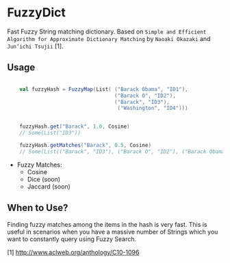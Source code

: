 # FuzzyDict

Fast Fuzzy String matching dictionary. Based on `Simple and Efficient Algorithm
for Approximate Dictionary Matching` by `Naoaki Okazaki` and `Jun’ichi Tsujii` [1].

## Usage

```scala 

    val fuzzyHash = FuzzyMap(List( ("Barack Obama", "ID1"),
                                   ("Barack O", "ID2"),
                                   ("Barack", "ID3"),
                                    ("Washington", "ID4")))


    fuzzyHash.get("Barack", 1.0, Cosine)
    // Some(List("ID3"))

    fuzzyHash.getMatches("Barack", 0.5, Cosine)
    // Some(List(("Barack", "ID3"), ("Barack O", "ID2"), ("Barack Obama", "ID1")))
```

 - Fuzzy Matches: 
    - Cosine
    - Dice (soon)
    - Jaccard (soon)


## When to Use?
 
 Finding fuzzy matches among the items in the hash is very fast.
 This is useful in scenarios when you have a massive number of Strings which you want to constantly query using Fuzzy Search.


[1] http://www.aclweb.org/anthology/C10-1096

